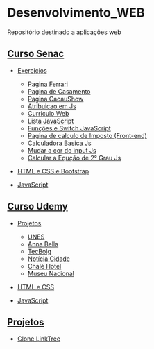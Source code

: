 # Desenvolvimento_WEB
Repositório destinado a aplicações  web

## [__Curso Senac__](https://github.com/Igor0155/Desenvolvimento-WEB/tree/main/Curso_Senac)

  - [Exercicios](https://github.com/Igor0155/Desenvolvimento_WEB/tree/main/Curso_Senac/Exercicios)
    
    * [Pagina Ferrari](https://github.com/Igor0155/Desenvolvimento_WEB/tree/main/Curso_Senac/Exercicios/At1_Pagina_Web)
    * [Pagina de Casamento](https://github.com/Igor0155/Desenvolvimento_WEB/tree/main/Curso_Senac/Exercicios/At2_Pag_de_Casamento)
    * [Pagina CacauShow](https://github.com/Igor0155/Desenvolvimento_WEB/tree/main/Curso_Senac/Exercicios/At3_Pg_CacauShow)
    * [Atribuicao em Js](https://github.com/Igor0155/Desenvolvimento_WEB/tree/main/Curso_Senac/Exercicios/At4_Atribuicao_js)
    * [Curriculo Web](https://github.com/Igor0155/Desenvolvimento_WEB/tree/main/Curso_Senac/Exercicios/At5_Pg_Curriculo)
    * [Lista JavaScript](https://github.com/Igor0155/Desenvolvimento_WEB/tree/main/Curso_Senac/Exercicios/At6_Javascript_lista)
    * [Funções e Switch JavaScript](https://github.com/Igor0155/Desenvolvimento_WEB/tree/main/Curso_Senac/Exercicios/At7_JavaScript_Function_Switch)
    * [Pagina de calculo de Imposto (Front-end)](https://github.com/Igor0155/Desenvolvimento_WEB/tree/main/Curso_Senac/Exercicios/At8_Pag_Imposto)
    * [Calculadora Basica Js](https://github.com/Igor0155/Desenvolvimento_WEB/tree/main/Curso_Senac/Exercicios/At_Calculadora_Js)
    * [Mudar a cor do input Js]()
    * [Calcular a Equção de 2° Grau Js]()
    
  - [HTML e CSS e Bootstrap](https://github.com/Igor0155/Desenvolvimento_WEB/tree/main/Curso_Senac/HTML_e_CSS_Bootstrap)
  
  - [JavaScript](https://github.com/Igor0155/Desenvolvimento_WEB/tree/main/Curso_Senac/JavaScript)
  
## [__Curso Udemy__](https://github.com/Igor0155/Desenvolvimento_WEB/tree/main/Curso_Udemy)
   
  - [Projetos](https://github.com/Igor0155/Desenvolvimento_WEB/tree/main/Curso_Udemy/Projetos)
        
    * [UNES](https://github.com/Igor0155/Desenvolvimento_WEB/tree/main/Curso_Udemy/Projetos/Projeto1_Pag_UNES)
    * [Anna Bella](https://github.com/Igor0155/Desenvolvimento_WEB/tree/main/Curso_Udemy/Projetos/Projeto2_Anna_Bella)
    * [TecBolg](https://github.com/Igor0155/Desenvolvimento_WEB/tree/main/Curso_Udemy/Projetos/Projeto3_Site_TecBlog)
    * [Notícia Cidade](https://github.com/Igor0155/Desenvolvimento_WEB/tree/main/Curso_Udemy/Projetos/Projeto4_Site_Noticias_Cidade)
    * [Chalé Hotel](https://github.com/Igor0155/Desenvolvimento_WEB/tree/main/Curso_Udemy/Projetos/Projeto5_Chale_Hotel)
    * [Museu Nacional](https://github.com/Igor0155/Desenvolvimento_WEB/tree/main/Curso_Udemy/Projetos/Projeto6_Museu-Nacional)

  - [HTML e CSS](https://github.com/Igor0155/Desenvolvimento_WEB/tree/main/Curso_Udemy/HTML%20e%20CSS)
  
  - [JavaScript](https://github.com/Igor0155/Desenvolvimento_WEB/tree/main/Curso_Udemy/Javascript)
  
## [__Projetos__](https://github.com/Igor0155/Desenvolvimento_WEB/tree/main/Meus_projetos_web)
  
  * [Clone LinkTree](https://github.com/Igor0155/Desenvolvimento_WEB/tree/main/Meus_projetos_web/LinkTree)
    
